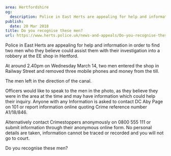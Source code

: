 ```yaml
area: Hertfordshire
og:
  description: Police in East Herts are appealing for help and information in order to find two men who they believe could assist them with their investigation into a robbery at the EE shop in Hertford.
publish:
  date: 20 Mar 2018
title: Do you recognise these men?
url: https://www.herts.police.uk/news-and-appeals/Do-you-recognise-these-men-1809E
```

Police in East Herts are appealing for help and information in order to find two men who they believe could assist them with their investigation into a robbery at the EE shop in Hertford.

At around 2.40pm on Wednesday March 14, two men entered the shop in Railway Street and removed three mobile phones and money from the till.

The men left in the direction of the canal.

Officers would like to speak to the men in the photo, as they believe they were in the area at the time and may have information which could help their inquiry. Anyone with any Information is asked to contact DC Aby Page on 101 or report information online quoting Crime reference number A1/18/846.

Alternatively contact Crimestoppers anonymously on 0800 555 111 or submit information through their anonymous online form. No personal details are taken, information cannot be traced or recorded and you will not go to court.

Do you recognise these men?
